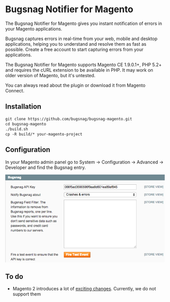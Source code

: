 Bugsnag Notifier for Magento
==

The Bugsnag Notifier for Magento gives you instant notification of errors in
your Magento applications.

Bugsnag captures errors in real-time from your web, mobile and desktop
applications, helping you to understand and resolve them as fast as
possible. Create a free account to start capturing errors from your
applications.

The Bugsnag Notifier for Magento supports Magento CE 1.9.0.1+, PHP 5.2+ and
requires the cURL extension to be available in PHP. It may work on older version
of Magento, but it's untested.

You can always read about the plugin or download it from Magento Connect.

Installation
--

```
git clone https://github.com/bugsnag/bugsnag-magento.git
cd bugsnag-magento
./build.sh
cp -R build/* your-magento-project
```

Configuration
--

In your Magento admin panel go to System → Configuration → Advanced → Developer
and find the Bugsnag entry.

![](/screenshot.png)

To do
--

* Magento 2 introduces a lot of
[exciting changes](https://wiki.magento.com/display/MAGE2DOC/Module+Dependency+Declarations). Currently,
we do not support them
